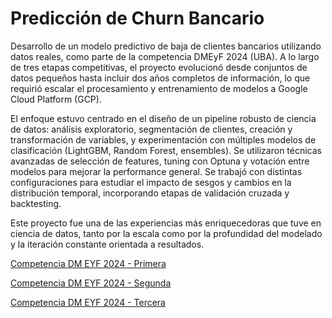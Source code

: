 # Predicción de Churn Bancario

Desarrollo de un modelo predictivo de baja de clientes bancarios utilizando datos reales, como parte de la competencia DMEyF 2024 (UBA). A lo largo de tres etapas competitivas, el proyecto evolucionó desde conjuntos de datos pequeños hasta incluir dos años completos de información, lo que requirió escalar el procesamiento y entrenamiento de modelos a Google Cloud Platform (GCP).

El enfoque estuvo centrado en el diseño de un pipeline robusto de ciencia de datos: análisis exploratorio, segmentación de clientes, creación y transformación de variables, y experimentación con múltiples modelos de clasificación (LightGBM, Random Forest, ensembles). Se utilizaron técnicas avanzadas de selección de features, tuning con Optuna y votación entre modelos para mejorar la performance general. Se trabajó con distintas configuraciones para estudiar el impacto de sesgos y cambios en la distribución temporal, incorporando etapas de validación cruzada y backtesting.

Este proyecto fue una de las experiencias más enriquecedoras que tuve en ciencia de datos, tanto por la escala como por la profundidad del modelado y la iteración constante orientada a resultados.

[Competencia DM EYF 2024 - Primera](https://www.kaggle.com/competitions/dm-ey-f-2024-primera/leaderboard)  

[Competencia DM EYF 2024 - Segunda](https://www.kaggle.com/competitions/dm-ey-f-2024-segunda)  

[Competencia DM EYF 2024 - Tercera](https://www.kaggle.com/competitions/dm-ey-f-2024-tercera)  
